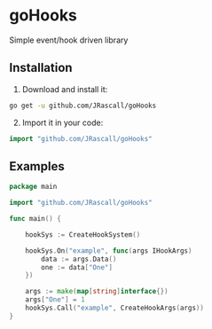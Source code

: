 # goHooks
Simple event/hook driven library 

## Installation

1. Download and install it:

```sh
go get -u github.com/JRascall/goHooks
```

2. Import it in your code:

```go
import "github.com/JRascall/goHooks"
```

## Examples

```go
package main

import "github.com/JRascall/goHooks"

func main() {

    hookSys := CreateHookSystem()

    hookSys.On("example", func(args IHookArgs) 
        data := args.Data()
        one := data["One"]
    })

    args := make(map[string]interface{})
    args["One"] = 1
    hookSys.Call("example", CreateHookArgs(args))
}
```
